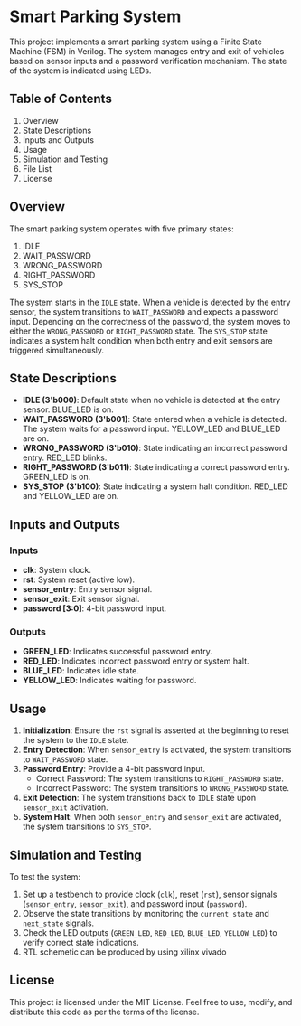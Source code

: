 # Smart Parking System

This project implements a smart parking system using a Finite State Machine (FSM) in Verilog. The system manages entry and exit of vehicles based on sensor inputs and a password verification mechanism. The state of the system is indicated using LEDs.

## Table of Contents
1. Overview
2. State Descriptions
3. Inputs and Outputs
4. Usage
5. Simulation and Testing
6. File List
7. License

## Overview

The smart parking system operates with five primary states:
1. IDLE
2. WAIT_PASSWORD
3. WRONG_PASSWORD
4. RIGHT_PASSWORD
5. SYS_STOP

The system starts in the `IDLE` state. When a vehicle is detected by the entry sensor, the system transitions to `WAIT_PASSWORD` and expects a password input. Depending on the correctness of the password, the system moves to either the `WRONG_PASSWORD` or `RIGHT_PASSWORD` state. The `SYS_STOP` state indicates a system halt condition when both entry and exit sensors are triggered simultaneously.

## State Descriptions

- **IDLE (3'b000)**: Default state when no vehicle is detected at the entry sensor. BLUE_LED is on.
- **WAIT_PASSWORD (3'b001)**: State entered when a vehicle is detected. The system waits for a password input. YELLOW_LED and BLUE_LED are on.
- **WRONG_PASSWORD (3'b010)**: State indicating an incorrect password entry. RED_LED blinks.
- **RIGHT_PASSWORD (3'b011)**: State indicating a correct password entry. GREEN_LED is on.
- **SYS_STOP (3'b100)**: State indicating a system halt condition. RED_LED and YELLOW_LED are on.

## Inputs and Outputs

### Inputs
- **clk**: System clock.
- **rst**: System reset (active low).
- **sensor_entry**: Entry sensor signal.
- **sensor_exit**: Exit sensor signal.
- **password [3:0]**: 4-bit password input.

### Outputs
- **GREEN_LED**: Indicates successful password entry.
- **RED_LED**: Indicates incorrect password entry or system halt.
- **BLUE_LED**: Indicates idle state.
- **YELLOW_LED**: Indicates waiting for password.

## Usage

1. **Initialization**: Ensure the `rst` signal is asserted at the beginning to reset the system to the `IDLE` state.
2. **Entry Detection**: When `sensor_entry` is activated, the system transitions to `WAIT_PASSWORD` state.
3. **Password Entry**: Provide a 4-bit password input.
   - Correct Password: The system transitions to `RIGHT_PASSWORD` state.
   - Incorrect Password: The system transitions to `WRONG_PASSWORD` state.
4. **Exit Detection**: The system transitions back to `IDLE` state upon `sensor_exit` activation.
5. **System Halt**: When both `sensor_entry` and `sensor_exit` are activated, the system transitions to `SYS_STOP`.

## Simulation and Testing

To test the system:
1. Set up a testbench to provide clock (`clk`), reset (`rst`), sensor signals (`sensor_entry`, `sensor_exit`), and password input (`password`).
2. Observe the state transitions by monitoring the `current_state` and `next_state` signals.
3. Check the LED outputs (`GREEN_LED`, `RED_LED`, `BLUE_LED`, `YELLOW_LED`) to verify correct state indications.
4. RTL schemetic can be produced by using xilinx vivado


## License

This project is licensed under the MIT License. Feel free to use, modify, and distribute this code as per the terms of the license.
